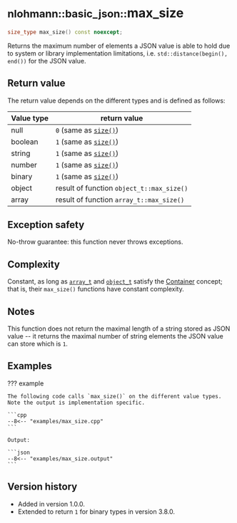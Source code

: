 # <small>nlohmann::basic_json::</small>max_size

```cpp
size_type max_size() const noexcept;
```

Returns the maximum number of elements a JSON value is able to hold due to system or library implementation limitations,
i.e. `std::distance(begin(), end())` for the JSON value.
    
## Return value

The return value depends on the different types and is defined as follows:

Value type  | return value
----------- | -------------
null        | `0` (same as [`size()`](size.md))
boolean     | `1` (same as [`size()`](size.md))
string      | `1` (same as [`size()`](size.md))
number      | `1` (same as [`size()`](size.md))
binary      | `1` (same as [`size()`](size.md))
object      | result of function `object_t::max_size()`
array       | result of function `array_t::max_size()`

## Exception safety

No-throw guarantee: this function never throws exceptions.

## Complexity

Constant, as long as [`array_t`](array_t.md) and [`object_t`](object_t.md) satisfy the
[Container](https://en.cppreference.com/w/cpp/named_req/Container) concept; that is, their `max_size()` functions have
constant complexity.

## Notes

This function does not return the maximal length of a string stored as JSON value -- it returns the maximal number of
string elements the JSON value can store which is `1`.

## Examples

??? example

    The following code calls `max_size()` on the different value types. Note the output is implementation specific.
        
    ```cpp
    --8<-- "examples/max_size.cpp"
    ```
    
    Output:
    
    ```json
    --8<-- "examples/max_size.output"
    ```

## Version history

- Added in version 1.0.0.
- Extended to return `1` for binary types in version 3.8.0.
